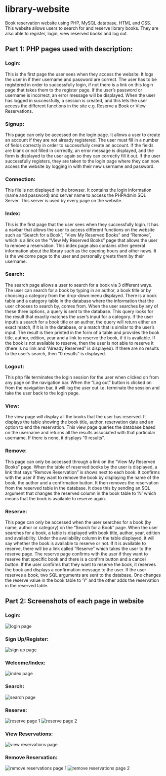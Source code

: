 # library-website
Book reservation website using PHP, MySQL database, HTML and CSS. This website allows users to search for and reserve library books. They are also able to register, login, view reserved books and log out. 

## Part 1: PHP pages used with description:
### Login: 
This is the first page the user sees when they access the website. It logs the user in if their username and password are correct. The user has to be registered in order to successfully login, if not there is a link on this login page that takes them to the register page. If the user’s password or username is incorrect, an error message will be displayed. When the user has logged in successfully, a session is created, and this lets the user access the different functions in the site e.g. Reserve a Book or View Reservations.
### Signup:
This page can only be accessed on the login page. It allows a user to create an account if they are not already registered. The user must fill in a number of fields correctly in order to successfully create an account. If the fields are blank or not filled in correctly, an error message is displayed, and the form is displayed to the user again so they can correctly fill it out. If the user successfully registers, they are taken to the login page where they can now access the website by logging in with their new username and password. 
### Connection:
This file is not displayed in the browser. It contains the login information (name and password) and server name to access the PHPAdmin SQL Server. This server is used by every page on the website. 
### Index:
This is the first page that the user sees when they successfully login. It has a navbar that allows the user to access different functions on the website such as “Search for a Book”, “View My Reserved Books” and “Remove”, which is a link on the “View My Reserved Books” page that allows the user to remove a reservation. This index page also contains other general information about the library such as the opening hours and other news. It is the welcome page to the user and personally greets them by their username. 
### Search:
The search page allows a user to search for a book via 3 different ways. The user can search for a book by typing in an author, a book title or by choosing a category from the drop-down menu displayed. There is a book table and a category table in the database where the information that the user chooses to search by, comes from. When the user searches by any of these three options, a query is sent to the database. This query looks for the result that exactly matches the user’s input for a category. If the user input’s a search for a book title or an author, the query will return either an exact match, if it is in the database, or a match that is similar to the user’s input. The result is then printed in the form of a table and provides the book title, author, edition, year and a link to reserve the book, if it is available. If the book is not available to reserve, then the user is not able to reserve it (there is no link and “Already Reserved” is displayed). If there are no results to the user’s search, then “0 results” is displayed.
### Logout:
This php file terminates the login session for the user when clicked on from any page on the navigation bar. When the “Log out” button is clicked on from the navigation bar, it will log the user out i.e. terminate the session and take the user back to the login page. 
### View:
The view page will display all the books that the user has reserved. It displays the table showing the book title, author, reservation date and an option to end the reservation. This view page queries the database based on the username and returns all the results associated with that particular username. If there is none, it displays “0 results”.
### Remove:
This page can only be accessed through a link on the “View My Reserved Books” page. When the table of reserved books by the user is displayed, a link that says “Remove Reservation” is shows next to each book. It confirms with the user if they want to remove the book by displaying the name of the book, the author and a confirmation button. It then removes the reservation from the reserved table in the database. It does this by sending an SQL argument that changes the reserved column in the book table to ‘N’ which means that the book is available to reserve again. 
### Reserve:
This page can only be accessed when the user searches for a book (by name, author or category) on the “Search for a Book” page. When the user searches for a book, a table is displayed with book title, author, year, edition and availability. Under the availability column in the table displayed, it will say whether the book is available to reserve or not. If it is available to reserve, there will be a link called “Reserve” which takes the user to the reserve page. The reserve page confirms with the user if they want to reserve that specific book and there is a confirm button and a cancel button. If the user confirms that they want to reserve the book, it reserves the book and displays a confirmation message to the user. If the user reserves a book, two SQL arguments are sent to the database. One changes the reserve value in the book table to ‘Y’ and the other adds the reservation in the reserved table. 

## Part 2: Screenshots of each page in website

### Login:
 ![login page](https://github.com/danellejp/library-website/assets/124165006/c09cf771-288c-4097-a351-1eba0abb6141)

### Sign Up/Register:
![sign up page](https://github.com/danellejp/library-website/assets/124165006/f89b15e7-44b8-4b0a-b518-4e989536e538)

### Welcome/Index:
![index page](https://github.com/danellejp/library-website/assets/124165006/798a5e23-b0d6-47f5-b87c-472f41ea206f)

### Search:
![search page](https://github.com/danellejp/library-website/assets/124165006/edcbb6ba-a575-4bca-9ce6-1bed6311f566)

### Reserve:
![reserve page 1](https://github.com/danellejp/library-website/assets/124165006/0b5cd718-b636-41a1-a8e3-423d9d9af849)
![reserve page 2](https://github.com/danellejp/library-website/assets/124165006/58fd0267-c93d-43f4-9992-5ea6e317fec4)

### View Reservations:
![view reservations page](https://github.com/danellejp/library-website/assets/124165006/90604c6c-37ca-4099-99de-fedb3c646db5)

### Remove Reservation:
![remove reservations page 1](https://github.com/danellejp/library-website/assets/124165006/bf525565-ea6f-4e38-b77b-4886ac4f409e)
![remove reservations page 2](https://github.com/danellejp/library-website/assets/124165006/10ef6012-d9a2-4219-bd97-242bf683928e)
